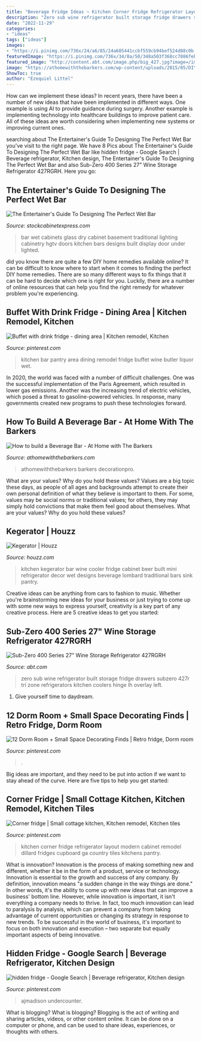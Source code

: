 ```yaml
---
title: "Beverage Fridge Ideas ~ Kitchen Corner Fridge Refrigerator Layout Modern Cabinet Remodel Dillard Fridges Cupboard Ga Country Tiles Kitchens Pantry"
description: "Zero sub wine refrigerator built storage fridge drawers subzero 427r tri zone refrigerators kitchen coolers hinge lh overlay left"
date: "2022-11-29"
categories:
- "ideas"
tags: ["ideas"]
images:
- "https://i.pinimg.com/736x/24/a6/85/24a685441ccbf559cb94bef524d88c0b--dorm-stuff-mini-bar.jpg"
featuredImage: "https://i.pinimg.com/736x/34/8a/50/348a503f368cc7886febaf3d785e5c11.jpg"
featured_image: "http://content.abt.com/image.php/big_427.jpg?image=/images/products/BDP_Images/big_427.jpg&amp;canvas=1&amp;quality=100&amp;min_w=450&amp;min_h=320&amp;ck=339"
image: "https://athomewiththebarkers.com/wp-content/uploads/2015/05/DIY-Beverage-Bar-Cabinet-from-Stock-Home-Depot-700x1056.jpg"
ShowToc: true
author: "Ezequiel Littel"
---
```



How can we implement these ideas?
In recent years, there have been a number of new ideas that have been implemented in different ways. One example is using AI to provide guidance during surgery. Another example is implementing technology into healthcare buildings to improve patient care. All of these ideas are worth considering when implementing new systems or improving current ones.

	

		
searching about The Entertainer&#039;s Guide To Designing The Perfect Wet Bar you've visit to the right page. We have 8 Pics about The Entertainer&#039;s Guide To Designing The Perfect Wet Bar like hidden fridge - Google Search | Beverage refrigerator, Kitchen design, The Entertainer&#039;s Guide To Designing The Perfect Wet Bar and also Sub-Zero 400 Series 27&quot; Wine Storage Refrigerator 427RGRH. Here you go:
		
    
## The Entertainer&#039;s Guide To Designing The Perfect Wet Bar

<img loading=lazy src="http://www.stockcabinetexpress.com/blog/wp-content/uploads/2016/07/TriplePoint-Design_Two-Chef-Kitchen_3.jpg.rend_.hgtvcom.1280.1707-768x1024.jpeg" onerror="this.onerror=null;this.src='https://tse4.mm.bing.net/th?id=OIP.PP3JGWluLly2LfVocuOIRwHaJ4&amp;pid=15.1';" alt="The Entertainer&#039;s Guide To Designing The Perfect Wet Bar">

_Source: stockcabinetexpress.com_

>bar wet cabinets glass dry cabinet basement traditional lighting cabinetry hgtv doors kitchen bars designs built display door under lighted. 

	

did you know there are quite a few DIY home remedies available online?
It can be difficult to know where to start when it comes to finding the perfect DIY home remedies. There are so many different ways to fix things that it can be hard to decide which one is right for you. Luckily, there are a number of online resources that can help you find the right remedy for whatever problem you're experiencing.

    
## Buffet With Drink Fridge - Dining Area | Kitchen Remodel, Kitchen

<img loading=lazy src="https://i.pinimg.com/originals/0e/6c/7b/0e6c7ba8f66799657235c2b857e8779a.png" onerror="this.onerror=null;this.src='https://tse3.mm.bing.net/th?id=OIP.egY3tCqntPljAUQB-Ch-UQHaNL&amp;pid=15.1';" alt="Buffet with drink fridge - dining area | Kitchen remodel, Kitchen">

_Source: pinterest.com_

>kitchen bar pantry area dining remodel fridge buffet wine butler liquor wet. 

	

In 2020, the world was faced with a number of difficult challenges. One was the successful implementation of the Paris Agreement, which resulted in lower gas emissions. Another was the increasing trend of electric vehicles, which posed a threat to gasoline-powered vehicles. In response, many governments created new programs to push these technologies forward. 

    
## How To Build A Beverage Bar - At Home With The Barkers

<img loading=lazy src="https://athomewiththebarkers.com/wp-content/uploads/2015/05/DIY-Beverage-Bar-Cabinet-from-Stock-Home-Depot-700x1056.jpg" onerror="this.onerror=null;this.src='https://tse2.mm.bing.net/th?id=OIP.r2DUTtHYgIVZmI18i2achwHaLL&amp;pid=15.1';" alt="How to build a Beverage Bar - At Home with The Barkers">

_Source: athomewiththebarkers.com_

>athomewiththebarkers barkers decorationpro. 

	

What are your values? Why do you hold these values?
Values are a big topic these days, as people of all ages and backgrounds attempt to create their own personal definition of what they believe is important to them. For some, values may be social norms or traditional values; for others, they may simply hold convictions that make them feel good about themselves. What are your values? Why do you hold these values?

    
## Kegerator | Houzz

<img loading=lazy src="https://st.hzcdn.com/fimgs/0fc1eccd0058900b_1329-w500-h666-b0-p0--traditional-kitchen.jpg" onerror="this.onerror=null;this.src='https://tse4.mm.bing.net/th?id=OIP.CUbmoeISSuHXnM98--wmgQHaJ3&amp;pid=15.1';" alt="Kegerator | Houzz">

_Source: houzz.com_

>kitchen kegerator bar wine cooler fridge cabinet beer built mini refrigerator decor wet designs beverage lombard traditional bars sink pantry. 

	

Creative ideas can be anything from cars to fashion to music. Whether you're brainstorming new ideas for your business or just trying to come up with some new ways to express yourself, creativity is a key part of any creative process. Here are 5 creative ideas to get you started:

    
## Sub-Zero 400 Series 27&quot; Wine Storage Refrigerator 427RGRH

<img loading=lazy src="http://content.abt.com/image.php/big_427.jpg?image=/images/products/BDP_Images/big_427.jpg&amp;canvas=1&amp;quality=100&amp;min_w=450&amp;min_h=320&amp;ck=339" onerror="this.onerror=null;this.src='https://tse1.mm.bing.net/th?id=OIP.p31NPQr7B5ALkXKuov3M6wAAAA&amp;pid=15.1';" alt="Sub-Zero 400 Series 27&quot; Wine Storage Refrigerator 427RGRH">

_Source: abt.com_

>zero sub wine refrigerator built storage fridge drawers subzero 427r tri zone refrigerators kitchen coolers hinge lh overlay left. 

	

1. Give yourself time to daydream.

    
## 12 Dorm Room + Small Space Decorating Finds | Retro Fridge, Dorm Room

<img loading=lazy src="https://i.pinimg.com/736x/24/a6/85/24a685441ccbf559cb94bef524d88c0b--dorm-stuff-mini-bar.jpg" onerror="this.onerror=null;this.src='https://tse2.mm.bing.net/th?id=OIP.Rfn7M7BewkMmrRHfh9z7bgHaLH&amp;pid=15.1';" alt="12 Dorm Room + Small Space Decorating Finds | Retro fridge, Dorm room">

_Source: pinterest.com_

>. 

	

Big ideas are important, and they need to be put into action if we want to stay ahead of the curve. Here are five tips to help you get started: 

    
## Corner Fridge | Small Cottage Kitchen, Kitchen Remodel, Kitchen Tiles

<img loading=lazy src="https://i.pinimg.com/736x/34/8a/50/348a503f368cc7886febaf3d785e5c11.jpg" onerror="this.onerror=null;this.src='https://tse1.mm.bing.net/th?id=OIP.Z7AZBHFroL5clyjYbBoIkAHaJ3&amp;pid=15.1';" alt="Corner fridge | Small cottage kitchen, Kitchen remodel, Kitchen tiles">

_Source: pinterest.com_

>kitchen corner fridge refrigerator layout modern cabinet remodel dillard fridges cupboard ga country tiles kitchens pantry. 

	

What is innovation?
Innovation is the process of making something new and different, whether it be in the form of a product, service or technology. Innovation is essential to the growth and success of any company. By definition, innovation means "a sudden change in the way things are done." In other words, it's the ability to come up with new ideas that can improve a business' bottom line.
However, while innovation is important, it isn't everything a company needs to thrive. In fact, too much innovation can lead to paralysis by analysis, which can prevent a company from taking advantage of current opportunities or changing its strategy in response to new trends. To be successful in the world of business, it's important to focus on both innovation and execution – two separate but equally important aspects of being innovative.

    
## Hidden Fridge - Google Search | Beverage Refrigerator, Kitchen Design

<img loading=lazy src="https://i.pinimg.com/736x/f6/c8/2c/f6c82cb210a611c51414d2bb4b840daa.jpg" onerror="this.onerror=null;this.src='https://tse1.mm.bing.net/th?id=OIP.3ZSyos1tUeKdhtfiF2SjyAHaJ5&amp;pid=15.1';" alt="hidden fridge - Google Search | Beverage refrigerator, Kitchen design">

_Source: pinterest.com_

>ajmadison undercounter. 

	

What is blogging?
What is blogging? Blogging is the act of writing and sharing articles, videos, or other content online. It can be done on a computer or phone, and can be used to share ideas, experiences, or thoughts with others.

